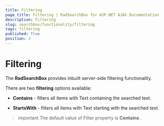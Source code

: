 ```yaml
---
title: Filtering
page_title: Filtering | RadSearchBox for ASP.NET AJAX Documentation
description: Filtering
slug: searchbox/functionality/filtering
tags: filtering
published: True
position: 3
---
```


# Filtering



The **RadSearchBox** provides inbuilt server-side filtering functionality.

There are two **filtering** options available:

* **Contains** - filters all items with Text containing the searched text.

* **StartsWith** - filters all items with Text starting with the searched text.

>important The default value of Filter property is **Contains** .
>

